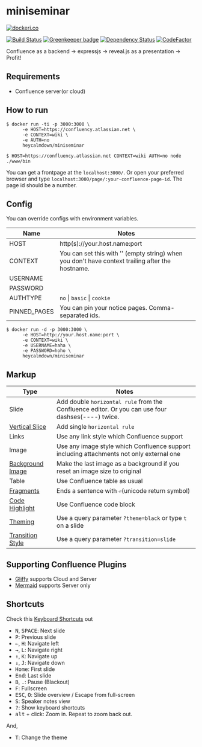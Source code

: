 # miniseminar

[![dockeri.co](http://dockeri.co/image/heycalmdown/miniseminar)](https://registry.hub.docker.com/heycalmdown/miniseminar/)

[![Build Status](https://travis-ci.org/heycalmdown/miniseminar.svg?branch=release-1.0)](https://travis-ci.org/heycalmdown/miniseminar)
[![Greenkeeper badge](https://badges.greenkeeper.io/heycalmdown/miniseminar.svg)](https://greenkeeper.io/)
[![Dependency Status](https://david-dm.org/heycalmdown/miniseminar/status.svg)](https://david-dm.org/heycalmdown/miniseminar)
[![CodeFactor](https://www.codefactor.io/repository/github/heycalmdown/miniseminar/badge)](https://www.codefactor.io/repository/github/heycalmdown/miniseminar)


Confluence as a backend -> expressjs -> reveal.js as a presentation -> Profit!

## Requirements

* Confluence server(or cloud)

## How to run

```
$ docker run -ti -p 3000:3000 \
      -e HOST=https://confluency.atlassian.net \
      -e CONTEXT=wiki \
      -e AUTH=no
      heycalmdown/miniseminar
```

```
$ HOST=https://confluency.atlassian.net CONTEXT=wiki AUTH=no node ./www/bin
```

You can get a frontpage at the `localhost:3000/`. Or open your preferred browser and type `localhost:3000/page/:your-confluence-page-id`. The page id should be a number.

## Config

You can override configs with environment variables.

Name         | Notes
------------ | -----
HOST         | http(s)://your.host.name:port
CONTEXT      | You can set this with '' (empty string) when you don't have context trailing after the hostname.
USERNAME     |
PASSWORD     |
AUTHTYPE     | `no` \| `basic` \| `cookie`
PINNED_PAGES | You can pin your notice pages. Comma-separated ids. 
 
```
$ docker run -d -p 3000:3000 \
      -e HOST=http://your.host.name:port \
      -e CONTEXT=wiki \
      -e USERNAME=haha \
      -e PASSWORD=hoho \
      heycalmdown/miniseminar
```

## Markup

Type             | Notes
---------------- | -----
Slide            | Add double `horizontal rule` from the Confluence editor. Or you can use four dashses(----) twice.
[Vertical Slice](https://revealjs.com/#/2)   | Add single `horizontal rule`
Links            | Use any link style which Confluence support
Image            | Use any image style which Confluence support including attachments not only external one
[Background Image](https://revealjs.com/#/10/1) | Make the last image as a background if you reset an image size to original
Table            | Use Confluence table as usual
[Fragments](https://revealjs.com/#/fragments)        | Ends a sentence with `⏎`(unicode return symbol)
[Code Highlight](https://revealjs.com/#/13) | Use Confluence code block |
[Theming](https://revealjs.com/#/themes)          | Use a query parameter `?theme=black` or type `t` on a slide
[Transition Style](https://revealjs.com/#/transitions) | Use a query parameter `?transition=slide`


## Supporting Confluence Plugins

* [Gliffy](https://marketplace.atlassian.com/plugins/com.gliffy.integration.confluence/cloud/overview) supports Cloud and Server
* [Mermaid](https://marketplace.atlassian.com/plugins/org.anvard.atlassian.mermaid-plugin/server/overview) supports Server only


## Shortcuts 

Check this [Keyboard Shortcuts](https://github.com/hakimel/reveal.js/wiki/Keyboard-Shortcuts) out

* <kbd>N</kbd>, <kbd>SPACE</kbd>:	Next slide
* <kbd>P</kbd>: Previous slide
* <kbd>←</kbd>, <kbd>H</kbd>: Navigate left
* <kbd>→</kbd>, <kbd>L</kbd>: Navigate right
* <kbd>↑</kbd>, <kbd>K</kbd>: Navigate up
* <kbd>↓</kbd>, <kbd>J</kbd>: Navigate down
* <kbd>Home</kbd>: First slide
* <kbd>End</kbd>: Last slide
* <kbd>B</kbd>, <kbd>.</kbd>: Pause (Blackout)
* <kbd>F</kbd>: Fullscreen
* <kbd>ESC</kbd>, <kbd>O</kbd>: Slide overview / Escape from full-screen
* <kbd>S</kbd>: Speaker notes view
* <kbd>?</kbd>: Show keyboard shortcuts
* <kbd>alt</kbd> + click: Zoom in. Repeat to zoom back out.

And,

* <kbd>T</kbd>: Change the theme
